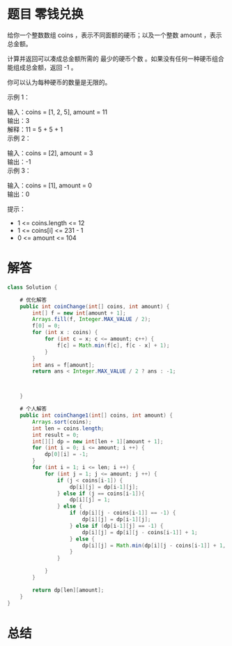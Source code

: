 # 题目 零钱兑换

给你一个整数数组 coins ，表示不同面额的硬币；以及一个整数 amount ，表示总金额。

计算并返回可以凑成总金额所需的 最少的硬币个数 。如果没有任何一种硬币组合能组成总金额，返回 -1 。

你可以认为每种硬币的数量是无限的。

 

示例 1：

输入：coins = [1, 2, 5], amount = 11    
输出：3     
解释：11 = 5 + 5 + 1    
示例 2：   

输入：coins = [2], amount = 3    
输出：-1    
示例 3：    

输入：coins = [1], amount = 0    
输出：0    
 

提示：    

* 1 <= coins.length <= 12
* 1 <= coins[i] <= 231 - 1
* 0 <= amount <= 104

# 解答

```java
class Solution {

    # 优化解答
    public int coinChange(int[] coins, int amount) {
        int[] f = new int[amount + 1];
        Arrays.fill(f, Integer.MAX_VALUE / 2);
        f[0] = 0;
        for (int x : coins) {
            for (int c = x; c <= amount; c++) {
                f[c] = Math.min(f[c], f[c - x] + 1);
            }
        }
        int ans = f[amount];
        return ans < Integer.MAX_VALUE / 2 ? ans : -1;



    }

    # 个人解答
    public int coinChange1(int[] coins, int amount) {
        Arrays.sort(coins);
        int len = coins.length;
        int result = 0;
        int[][] dp = new int[len + 1][amount + 1]; 
        for (int i = 0; i <= amount; i ++) {
            dp[0][i] = -1;
        }
        for (int i = 1; i <= len; i ++) {
            for (int j = 1; j <= amount; j ++) {
                if (j < coins[i-1]) {
                    dp[i][j] = dp[i-1][j];
                } else if (j == coins[i-1]){
                    dp[i][j] = 1;
                } else {
                    if (dp[i][j - coins[i-1]] == -1) {
                        dp[i][j] = dp[i-1][j];
                    } else if (dp[i-1][j] == -1) {
                        dp[i][j] = dp[i][j - coins[i-1]] + 1;
                    } else {
                        dp[i][j] = Math.min(dp[i][j - coins[i-1]] + 1, dp[i-1][j]);
                    }
                }

            }
        }

        return dp[len][amount];
    }
}
```

# 总结


